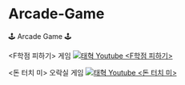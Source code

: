 # Arcade-Game
 🕹 Arcade Game 🕹


<F학점 피하기> 게임
[![태혁 Youtube <F학점 피하기>](https://img.youtube.com/vi/K-_HxbWvq60/1.jpg)](https://youtu.be/K-_HxbWvq60)


<돈 터치 미> 오락실 게임
[![태혁 Youtube <돈 터치 미>](https://img.youtube.com/vi/Q0HtTbukAwY/2.jpg)](https://www.youtube.com/watch?v=Q0HtTbukAwY)




